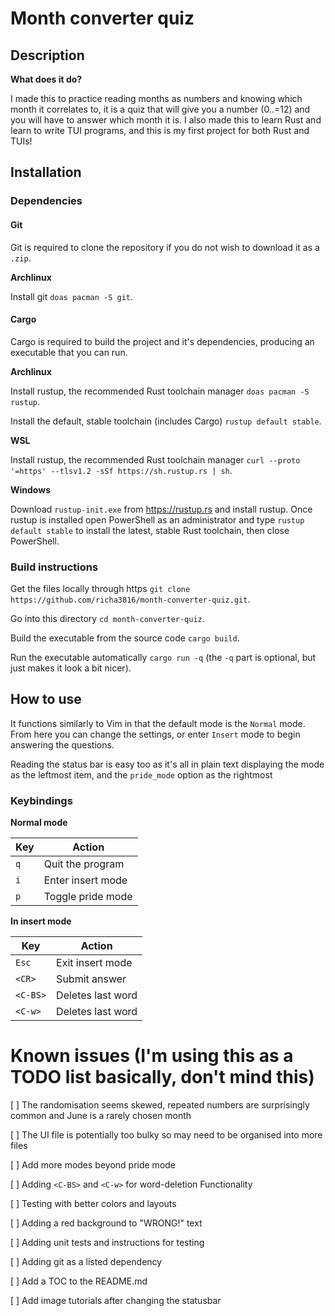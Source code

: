 # Month converter quiz

## Description

**What does it do?**

I made this to practice reading months as numbers and knowing which month it correlates to, it is a quiz that will give you a number (0..=12) and you will have to answer which month it is. I also made this to learn Rust and learn to write TUI programs, and this is my first project for both Rust and TUIs!

## Installation

### Dependencies

#### Git

Git is required to clone the repository if you do not wish to download it as a `.zip`.

**Archlinux**

Install git `doas pacman -S git`.

#### Cargo

Cargo is required to build the project and it's dependencies, producing an executable that you can run.

**Archlinux**

Install rustup, the recommended Rust toolchain manager `doas pacman -S rustup`.

Install the default, stable toolchain (includes Cargo) `rustup default stable`.

**WSL**

Install rustup, the recommended Rust toolchain manager `curl --proto '=https' --tlsv1.2 -sSf https://sh.rustup.rs | sh`.

**Windows**

Download `rustup-init.exe` from https://rustup.rs and install rustup. Once rustup is installed open PowerShell as an administrator and type `rustup default stable` to install the latest, stable Rust toolchain, then close PowerShell.

### Build instructions

Get the files locally through https `git clone https://github.com/richa3816/month-converter-quiz.git`.

Go into this directory `cd month-converter-quiz`.

Build the executable from the source code `cargo build`.

Run the executable automatically `cargo run -q` (the `-q` part is optional, but just makes it look a bit nicer).

## How to use

It functions similarly to Vim in that the default mode is the `Normal` mode. From here you can change the settings, or enter `Insert` mode to begin answering the questions.

Reading the status bar is easy too as it's all in plain text displaying the mode as the leftmost item, and the `pride_mode` option as the rightmost

### Keybindings

**Normal mode**

| Key | Action            |
| --- | ----------------- |
| `q` | Quit the program  |
| `i` | Enter insert mode |
| `p` | Toggle pride mode |

**In insert mode**

| Key    | Action          |
| ------ | --------------- |
| `Esc`  | Exit insert mode|
| `<CR>` | Submit answer   |
| `<C-BS>` | Deletes last word |
| `<C-w>` | Deletes last word |

# Known issues (I'm using this as a TODO list basically, don't mind this)

[ ] The randomisation seems skewed, repeated numbers are surprisingly common and June is a rarely chosen month

[ ] The UI file is potentially too bulky so may need to be organised into more files

[ ] Add more modes beyond pride mode

[ ] Adding `<C-BS>` and `<C-w>` for word-deletion Functionality

[ ] Testing with better colors and layouts

[ ] Adding a red background to "WRONG!" text

[ ] Adding unit tests and instructions for testing

[ ] Adding git as a listed dependency

[ ] Add a TOC to the README.md

[ ] Add image tutorials after changing the statusbar
